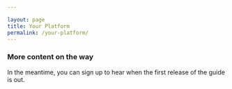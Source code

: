 ```yaml
---

layout: page
title: Your Platform
permalink: /your-platform/
---
```

### More content on the way

In the meantime, you can sign up to hear when the first release of the guide is out.

<!-- https://www.blog.google/topics/google-cloud/why-building-environmentally-responsible-cloud-matters/

> Some projections have data centers consuming as much as 13 percent of the world’s electricity by 2030.
http://www.mdpi.com/2078-1547/6/1/117/htm


<!--  entertaining idea

http://nms.lcs.mit.edu/papers/sigcomm372-aqureshi.pdf
http://energy.mit.edu/

-->



<!-- http://www.datacenterknowledge.com/archives/2016/05/11/akamai-pledges-to-source-renewable-energy-for-data-centers -->
<!--
> Akamai has well over 200,000 servers running in data centers spread across 126 countries. That’s the kind of distributed system you build if you want to be one of the world’s largest content delivery networks.

> This week, the company announced it wants to get to a point where at least half of that infrastructure is powered by renewable energy. It has given itself four years to get there.


http://www.clickclean.org/ -->
